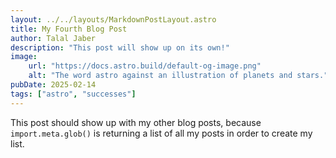 ```yaml
---
layout: ../../layouts/MarkdownPostLayout.astro
title: My Fourth Blog Post
author: Talal Jaber
description: "This post will show up on its own!"
image:
    url: "https://docs.astro.build/default-og-image.png"
    alt: "The word astro against an illustration of planets and stars."
pubDate: 2025-02-14
tags: ["astro", "successes"]
---
```

This post should show up with my other blog posts, because `import.meta.glob()` is returning a list of all my posts in order to create my list.